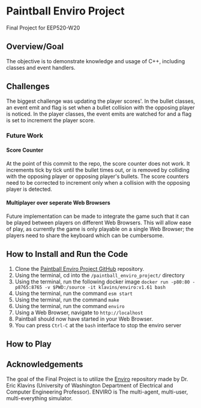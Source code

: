 # Paintball Enviro Project
Final Project for EEP520-W20

## Overview/Goal
The objective is to demonstrate knowledge and usage of C++, including classes and event handlers.

## Challenges
The biggest challenge was updating the player scores'. In the bullet classes, an event emit and flag is set when a bullet collision with the opposing player is noticed. In the player classes, the event emits are watched for and a flag is set to increment the player score.

### Future Work
#### Score Counter
At the point of this commit to the repo, the score counter does not work. It increments tick by tick until the bullet times out, or is removed by colliding with the opposing player or opposing player's bullets. The score counters need to be corrected to increment only when a collision with the opposing player is detected. 
#### Multiplayer over seperate Web Browsers
Future implementation can be made to integrate the game such that it can be played between players on different Web Browsers. This will allow ease of play, as currently the game is only playable on a single Web Browser; the players need to share the keyboard which can be cumbersome. 

## How to Install and Run the Code
1. Clone the [Paintball Enviro Project GitHub](https://github.com/nnooriuw/paintball_enviro_project.git) repository.
2. Using the terminal, cd into the `/paintball_enviro_project/` directory
3. Using the terminal, run the following docker image `docker run -p80:80 -p8765:8765 -v $PWD:/source -it klavins/enviro:v1.61 bash`
4. Using the terminal, run the command `esm start`
5. Using the terminal, run the command `make`
6. Using the terminal, run the command `enviro`
7. Using a Web Browser, navigate to `http://localhost`
8. Paintball should now have started in your Web Browser.
9. You can press `Ctrl-C` at the `bash` interface to stop the enviro server

## How to Play


## Acknowledgements
The goal of the Final Project is to utilize the [Enviro](https://github.com/klavinslab/enviro.git) repository made by Dr. Eric Klavins (University of Washington Department of Electrical and Computer Engineering Professor). 
ENVIRO is The multi-agent, multi-user, multi-everything simulator.
